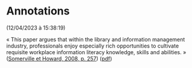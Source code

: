 # Annotations  
(12/04/2023 à 15:38:19)

« This paper argues that within the library and information management industry, professionals enjoy especially rich opportunities to cultivate requisite workplace information literacy knowledge, skills and abilities. » ([Somerville et Howard, 2008, p. 257](zotero://select/library/items/BC5YXX58)) ([pdf](zotero://open-pdf/library/items/R738M3Y2?page=2&annotation=QFBQR9IB))